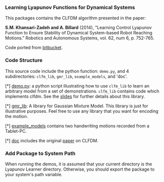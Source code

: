 ### Learning Lyapunov Functions for Dynamical Systems

This packages contains the CLFDM algorithm presented in the paper:

**S.M. Khansari-Zadeh and A. Billard** (2014), "Learning Control Lyapunov Function
to Ensure Stability of Dynamical System-based Robot Reaching Motions." 
Robotics and Autonomous Systems, vol. 62, num 6, p. 752-765.

Code ported from [bitbucket](https://bitbucket.org/khansari/clfdm).


### Code Structure

This source code include the python function: 
`demo.py`, and 4 subdirectories: `clfm_lib`, `gmr_lib`, `example_models`, and 'doc'.


[*] [demo.py](/demo.py): a python script illustrating how to use `clfm_lib` to learn an arbitrary model from a set of demonstrations. `clfm_lib` contains code which implements clfdm. See the [slides](/doc/SEDS_Slides.pdf) for further details about this library.

[*] [gmr_lib](/gmr_lib): A library for Gaussian Mixture Model. This library is just for illustrative purposes. Feel free to use any library that you want for encoding the motion.

[*] [example_models](/example_models) contains two handwriting motions recorded from a Tablet-PC.

[*]	[doc](/doc) includes the original [paper](/doc/Khansari_Billard_RAS2014.pdf) on CLFDM.

### Add Package to System Path

When running the demos, it is assumed that your current directory is the Lyapunov Learner directory. Otherwise, you should export the package to your system's path variable.